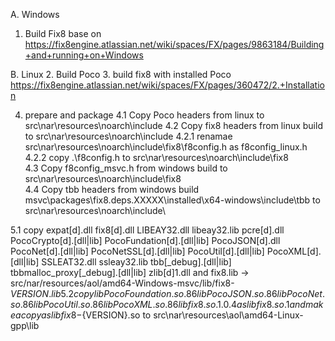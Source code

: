 A. Windows
1. Build Fix8 base on https://fix8engine.atlassian.net/wiki/spaces/FX/pages/9863184/Building+and+running+on+Windows

B. Linux
2. Build Poco 
3. build fix8 with installed Poco https://fix8engine.atlassian.net/wiki/spaces/FX/pages/360472/2.+Installation

4. prepare and package
4.1 Copy Poco headers from linux to src\nar\resources\noarch\include
4.2 Copy fix8 headers from linux build to src\nar\resources\noarch\include
4.2.1 renamae src\nar\resources\noarch\include\fix8\f8config.h as f8config_linux.h
4.2.2 copy .\f8config.h to src\nar\resources\noarch\include\fix8\
4.3 Copy f8config_msvc.h from windows build to src\nar\resources\noarch\include\fix8\
4.4 Copy tbb headers from windows build msvc\packages\fix8.deps.XXXXX\installed\x64-windows\include\tbb to src\nar\resources\noarch\include\

5.1  copy expat[d].dll fix8[d].dll LIBEAY32.dll libeay32.lib pcre[d].dll PocoCrypto[d].[dll|lib] PocoFundation[d].[dll|lib] PocoJSON[d].dll PocoNet[d].[dll|lib] PocoNetSSL[d].[dll|lib] PocoUtil[d].[dll|lib] PocoXML[d].[dll|lib] SSLEAT32.dll ssleay32.lib tbb[_debug].[dll|lib] tbbmalloc_proxy[_debug].[dll|lib] zlib[d]1.dll and fix8.lib -> src/nar/resources/aol/amd64-Windows-msvc/lib/fix8-${VERSION}.lib
5.2  copy libPocoFoundation.so.86 libPocoJSON.so.86 libPocoNet.so.86 libPocoUtil.so.86 libPocoXML.so.86 libfix8.so.1.0.4 as libfix8.so.1 and make a copy as libfix8-${VERSION}.so to src\nar\resources\aol\amd64-Linux-gpp\lib

